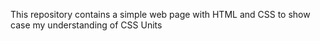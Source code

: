 This repository contains a simple web page with HTML and CSS to show case my understanding of CSS Units
